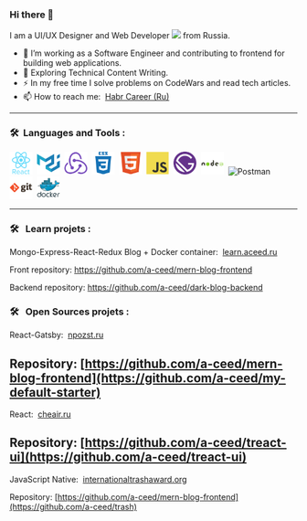 ### Hi there 👋

I am a UI/UX Designer and Web Developer <img src="https://media.giphy.com/media/WUlplcMpOCEmTGBtBW/giphy.gif" width="30"> from Russia.

- 🔭 I’m working as a Software Engineer and contributing to frontend for building web applications.
- 🌱 Exploring Technical Content Writing.
- ⚡ In my free time I solve problems on CodeWars and read tech articles.
- 📫 How to reach me: &nbsp;[Habr Career (Ru)](https://career.habr.com/aceed)

---

### 🛠 &nbsp;Languages and Tools :

<p>
<img src="https://github.com/devicons/devicon/blob/master/icons/react/react-original-wordmark.svg" title="React" alt="React" width="40" height="40"/>&nbsp;
<img src="https://github.com/devicons/devicon/blob/master/icons/materialui/materialui-original.svg" title="Material UI" alt="Material UI" width="40" height="40"/>&nbsp;
<img src="https://github.com/devicons/devicon/blob/master/icons/redux/redux-original.svg" title="Redux" alt="Redux " width="40" height="40"/>&nbsp;
<img src="https://github.com/devicons/devicon/blob/master/icons/css3/css3-plain-wordmark.svg"  title="CSS3" alt="CSS" width="40" height="40"/>&nbsp;
<img src="https://github.com/devicons/devicon/blob/master/icons/html5/html5-original.svg" title="HTML5" alt="HTML" width="40" height="40"/>&nbsp;
<img src="https://github.com/devicons/devicon/blob/master/icons/javascript/javascript-original.svg" title="JavaScript" alt="JavaScript" width="40" height="40"/>&nbsp;
<img src="https://github.com/devicons/devicon/blob/master/icons/gatsby/gatsby-original.svg" title="Gatsby"  alt="Gatsby" width="40" height="40"/>&nbsp;
<img src="https://github.com/devicons/devicon/blob/master/icons/nodejs/nodejs-original-wordmark.svg" title="NodeJS" alt="NodeJS" width="40" height="40"/>&nbsp;
<img src="https://www.vectorlogo.zone/logos/getpostman/getpostman-icon.svg" title="Postman"  alt="Postman" width="40" height="40"/>&nbsp;
<img src="https://github.com/devicons/devicon/blob/master/icons/git/git-original-wordmark.svg" title="Git" **alt="Git" width="40" height="40"/>&nbsp;
  <img src="https://github.com/devicons/devicon/blob/master/icons/docker/docker-original-wordmark.svg" title="Git" **alt="Docker" width="40" height="40"/>&nbsp;
</p>

---

### 🛠 &nbsp; Learn projets :
Mongo-Express-React-Redux Blog + Docker container: &nbsp;[learn.aceed.ru](http://learn.aceed.ru)

Front repository: https://github.com/a-ceed/mern-blog-frontend

Backend repository: https://github.com/a-ceed/dark-blog-backend

### 🛠 &nbsp; Open Sources projets :
React-Gatsby: &nbsp;[npozst.ru](https://npozst.ru) 

Repository: [https://github.com/a-ceed/mern-blog-frontend](https://github.com/a-ceed/my-default-starter)
-

React: &nbsp;[cheair.ru](https://cheair.ru)

Repository: [https://github.com/a-ceed/treact-ui](https://github.com/a-ceed/treact-ui)
-

JavaScript Native: &nbsp;[internationaltrashaward.org](https://internationaltrashaward.org) 

Repository: [https://github.com/a-ceed/mern-blog-frontend](https://github.com/a-ceed/trash)
